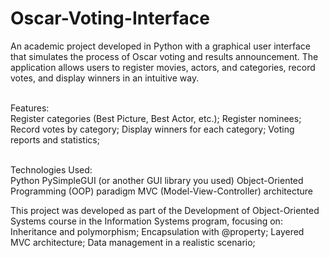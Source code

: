 # Oscar-Voting-Interface
An academic project developed in Python with a graphical user interface that simulates the process of Oscar voting and results announcement.
The application allows users to register movies, actors, and categories, record votes, and display winners in an intuitive way.

<br>Features:</br>
Register categories (Best Picture, Best Actor, etc.);
Register nominees;
Record votes by category;
Display winners for each category;
Voting reports and statistics;

<br>Technologies Used:</br>
Python
PySimpleGUI (or another GUI library you used)
Object-Oriented Programming (OOP) paradigm
MVC (Model-View-Controller) architecture

This project was developed as part of the Development of Object-Oriented Systems course in the Information Systems program, focusing on:
Inheritance and polymorphism;
Encapsulation with @property;
Layered MVC architecture;
Data management in a realistic scenario;
